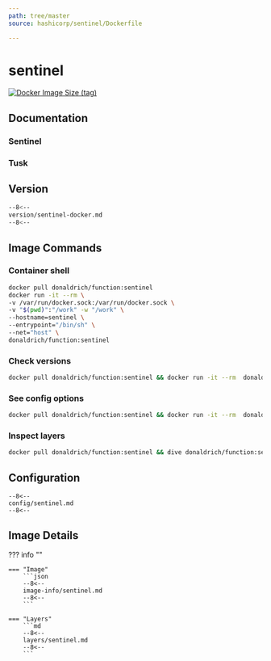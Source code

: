 ```yaml
---
path: tree/master
source: hashicorp/sentinel/Dockerfile

---
```


# sentinel

[![Docker Image Size (tag)](https://img.shields.io/docker/image-size/donaldrich/function/sentinel?color=blue&label=donaldrich/function:sentinel&logo=docker&style=flat-square)](https://hub.docker.com/r/donaldrich/function/sentinel)

## Documentation

### Sentinel

### Tusk

## Version

```sh
--8<--
version/sentinel-docker.md
--8<--
```

## Image Commands

### Container shell

```sh
docker pull donaldrich/function:sentinel
docker run -it --rm \
-v /var/run/docker.sock:/var/run/docker.sock \
-v "$(pwd)":"/work" -w "/work" \
--hostname=sentinel \
--entrypoint="/bin/sh" \
--net="host" \
donaldrich/function:sentinel
```

### Check versions

```sh
docker pull donaldrich/function:sentinel && docker run -it --rm  donaldrich/function:sentinel validate
```

### See config options

```sh
docker pull donaldrich/function:sentinel && docker run -it --rm  donaldrich/function:sentinel help
```

### Inspect layers

```sh
docker pull donaldrich/function:sentinel && dive donaldrich/function:sentinel
```

## Configuration

```
--8<--
config/sentinel.md
--8<--
```

## Image Details

??? info ""

    === "Image"
        ```json
        --8<--
        image-info/sentinel.md
        --8<--
        ```

    === "Layers"
        ```md
        --8<--
        layers/sentinel.md
        --8<--
        ```
